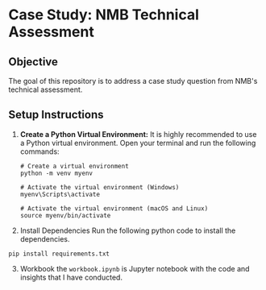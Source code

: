 # Case Study: NMB Technical Assessment

## Objective

The goal of this repository is to address a case study question from NMB's technical assessment.

## Setup Instructions

1. **Create a Python Virtual Environment:**
   It is highly recommended to use a Python virtual environment. Open your terminal and run the following commands:

   ```
   # Create a virtual environment 
   python -m venv myenv

   # Activate the virtual environment (Windows)
   myenv\Scripts\activate

   # Activate the virtual environment (macOS and Linux)
   source myenv/bin/activate
    ```

2. Install Dependencies
Run the following python code to install the dependencies.
```
pip install requirements.txt
```

3. Workbook
the `workbook.ipynb` is Jupyter notebook with the code and insights that I have conducted.